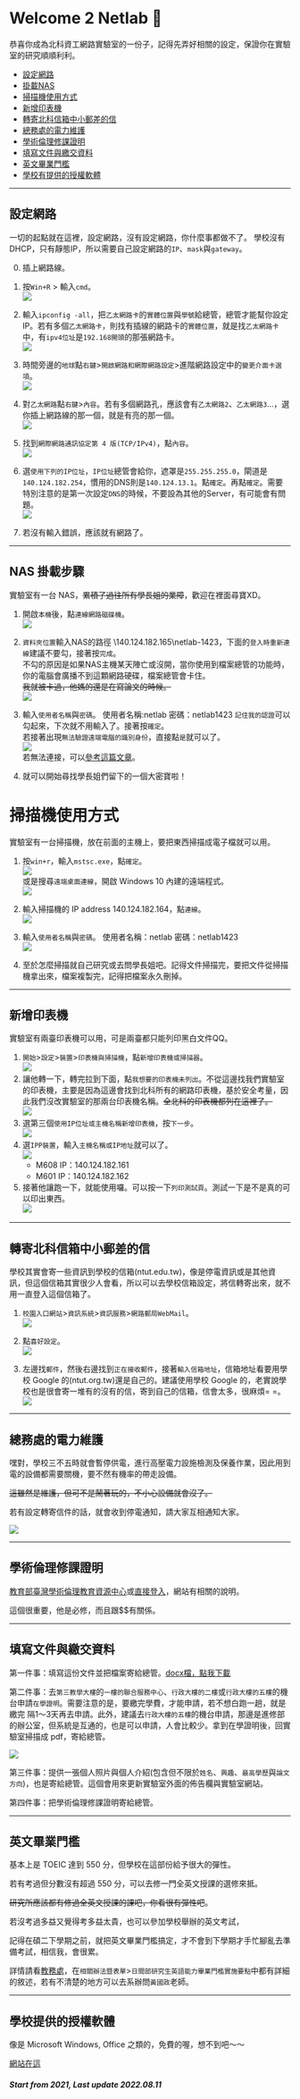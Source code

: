 # Welcome 2 Netlab 🎉

恭喜你成為北科資工網路實驗室的一份子，記得先弄好相關的設定，保證你在實驗室的研究順順利利。

+ [設定網路](#設定網路)
+ [掛載NAS](#nas-掛載步驟)
+ [掃描機使用方式](#掃描機使用方式)
+ [新增印表機](#新增印表機)
+ [轉寄北科信箱中小郵差的信](#轉寄北科信箱中小郵差的信)
+ [總務處的電力維護](#總務處的電力維護)
+ [學術倫理修課證明](#學術倫理修課證明)
+ [填寫文件與繳交資料](#填寫文件與繳交資料)
+ [英文畢業門檻](#英文畢業門檻)
+ [學校有提供的授權軟體](#學校提供的授權軟體)

___

## 設定網路

一切的起點就在這裡，設定網路，沒有設定網路，你什麼事都做不了。
學校沒有DHCP，只有靜態IP，所以需要自己設定網路的`IP`、`mask`與`gateway`。

0.  插上網路線。

1.  按`Win+R` > 輸入`cmd`。
<br>![](/img/guides-4-newcomer/SetNetwork-1.png) 

2.  輸入`ipconfig -all`，把`乙太網路卡`的`實體位置`與`學號`給總管，總管才能幫你設定IP。若有多個`乙太網路卡`，則找有插線的網路卡的`實體位置`，就是找`乙太網路卡`中，有`ipv4位址`是`192.168開頭`的那張網路卡。
<br>![](/img/guides-4-newcomer/SetNetwork-2.png)

3.  時間旁邊的`地球`點`右鍵`>`開啟網路和網際網路設定`>進階網路設定中的`變更介面卡選項`。
<br>![](/img/guides-4-newcomer/SetNetwork-3.png) 

4.  對`乙太網路`點`右鍵`>`內容`。若有多個網路孔，應該會有`乙太網路2`、`乙太網路3`...，選你插上網路線的那一個，就是有亮的那一個。
<br>![](/img/guides-4-newcomer/SetNetwork-4.png) 

5.  找到`網際網路通訊協定第 4 版(TCP/IPv4)`，點`內容`。
<br>![](/img/guides-4-newcomer/SetNetwork-5.png)

6.  選`使用下列的IP位址`，`IP位址`總管會給你，遮罩是`255.255.255.0`，閘道是`140.124.182.254`，慣用的DNS則是`140.124.13.1`。點`確定`。再點`確定`。需要特別注意的是第一次設定`DNS`的時候，不要設為其他的Server，有可能會有問題。
<br>![](/img/guides-4-newcomer/SetNetwork-6.png)

7.  若沒有輸入錯誤，應該就有網路了。

___
## NAS 掛載步驟

實驗室有一台 NAS，~~累積了過往所有學長姐的業障~~，歡迎在裡面尋寶XD。

1.  開啟`本機`後，點`連線網路磁碟機`。<br>![](/img/guides-4-newcomer/NAS-1.png)  

2.  `資料夾位置`輸入NAS的路徑  \\140.124.182.165\netlab-1423，下面的`登入時重新連線`建議不要勾，接著按`完成`。<br>不勾的原因是如果NAS主機某天陣亡或沒開，當你使用到檔案總管的功能時，你的電腦會廣播不到這顆網路硬碟，檔案總管會卡住。<br>~~我就被卡過，他媽的還是在寫論文的時候。~~<br>![](/img/guides-4-newcomer/NAS-2.png)

3.  輸入`使用者名稱`與`密碼`。
    使用者名稱:netlab
    密碼：netlab1423
`記住我的認證`可以勾起來，下次就不用輸入了。接著按`確定`。<br>若接著出現`無法驗證遠端電腦的識別身份`，直接點`是`就可以了。<br>![](/img/guides-4-newcomer/NAS-3.png)
<br>若無法連接，可以[參考這篇文章](https://itorz324.blogspot.com/2020/02/win10-cannot-see-network-neighborhood.html)。

4.  就可以開始尋找學長姐們留下的一個大密寶啦！


# 掃描機使用方式

實驗室有一台掃描機，放在前面的主機上，要把東西掃描成電子檔就可以用。

1.  按`win+r`，輸入`mstsc.exe`，點`確定`。<br>![](/img/guides-4-newcomer/Scanner-1.png)<br>或是搜尋`遠端桌面連線`，開啟 Windows 10 內建的遠端程式。
<br>![](/img/guides-4-newcomer/Scanner-1_1.png)

2.  輸入掃描機的 IP address 140.124.182.164，點`連線`。<br>![](/img/guides-4-newcomer/Scanner-2.png)

3.  輸入`使用者名稱`與`密碼`。
    使用者名稱：netlab
    密碼：netlab1423
<br>![](/img/guides-4-newcomer/Scanner-3.png)

4.  至於怎麼掃描就自己研究或去問學長姐吧。記得文件掃描完，要把文件從掃描機拿出來，檔案複製完，記得把檔案永久刪掉。

___
## 新增印表機

實驗室有兩臺印表機可以用，可是兩臺都只能列印黑白文件QQ。

1.  `開始`>`設定`>`裝置`>`印表機與掃描機`，點`新增印表機或掃描器`。<br>![](/img/guides-4-newcomer/Printer-1.png)
2.  讓他轉一下，轉完拉到下面，點`我想要的印表機未列出`。不從這邊找我們實驗室的印表機，主要是因為這邊會找到北科所有的網路印表機，基於安全考量，因此我們沒改實驗室的那兩台印表機名稱。~~全北科的印表機都列在這裡了。~~<br>![](/img/guides-4-newcomer/Printer-2.png)
3.  選第三個`使用IP位址或主機名稱新增印表機`，按`下一步`。<br>![](/img/guides-4-newcomer/Printer-3.png)
4.  選`IPP裝置`，輸入`主機名稱或IP地址`就可以了。<br>![](/img/guides-4-newcomer/Printer-4.png)
    + M608 IP：140.124.182.161
    + M601 IP：140.124.182.162
5.  接著他讓跑一下，就能使用囉。可以按一下`列印測試頁`。測試一下是不是真的可以印出東西。<br>![](/img/guides-4-newcomer/Printer-5.png)

___
## 轉寄北科信箱中小郵差的信

學校其實會寄一些資訊到學校的信箱(ntut.edu.tw)，像是停電資訊或是其他資訊，但這個信箱其實很少人會看，所以可以去學校信箱設定，將信轉寄出來，就不用一直登入這個信箱了。

1.  `校園入口網站`>`資訊系統`>`資訊服務`>`網路郵局WebMail`。
<br>![](/img/guides-4-newcomer/Forward-1.png)

2.  點`喜好設定`。
<br>![](/img/guides-4-newcomer/Forward-2.png)

3.  左邊找`郵件`，然後右邊找到`正在接收郵件`，接著`輸入信箱地址`，信箱地址看要用學校 Google 的(ntut.org.tw)還是自己的。建議使用學校 Google 的，老實說學校也是很會寄一堆有的沒有的信，寄到自己的信箱，信會太多，很麻煩= =。
<br>![](/img/guides-4-newcomer/Forward-3.png)


___
## 總務處的電力維護

嘿對，學校三不五時就會暫停供電，進行高壓電力設施檢測及保養作業，因此用到電的設備都需要關機，要不然有機率的帶走設備。

~~這雖然是維護，但可不是鬧著玩的，不小心設備就會沒了。~~

若有設定轉寄信件的話，就會收到停電通知，請大家互相通知大家。

![](/img/guides-4-newcomer/Electricity-1.png)<br>

___
## 學術倫理修課證明

[教育部臺灣學術倫理教育資源中心](https://ethics.moe.edu.tw/)或[直接登入](https://ethics-s.moe.edu.tw/login/s/)，網站有相關的說明。

這個很重要，他是必修，而且跟$$有關係。


___
## 填寫文件與繳交資料

第一件事：填寫這份文件並把檔案寄給總管。[docx檔，點我下載](https://github.com/NTUT-Netlab/netlab-wiki/raw/main/files/%E5%85%BC%E4%BB%BB%E5%8A%A9%E7%90%86%E8%B3%87%E6%96%99.docx)

第二件事：去`第三教學大樓`的`一樓的聯合服務中心`、`行政大樓的二樓`或`行政大樓的五樓`的機台申請`在學證明`。需要注意的是，要繳完學費，才能申請，若不想白跑一趟，就是繳完
隔1～3天再去申請。此外，建議去`行政大樓的五樓`的機台申請，那邊是進修部的辦公室，但系統是互通的，也是可以申請，人會比較少。拿到在學證明後，回實驗室掃描成 pdf，寄給總管。

![](/img/guides-4-newcomer/CampusMap.jpg)

第三件事：提供一張個人照片與個人介紹(包含但不限於`姓名`、`興趣`、`最高學歷`與`論文方向`)，也是寄給總管。這個會用來更新實驗室外面的佈告欄與實驗室網站。

第四件事：把學術倫理修課證明寄給總管。

___
## 英文畢業門檻

基本上是 TOEIC 達到 550 分，但學校在這部份給予很大的彈性。

若有考過但分數沒有超過 550 分，可以去修一門全英文授課的選修來抵。

~~研究所應該都有修過全英文授課的課吧，你看很有彈性吧~~。

若沒考過多益又覺得考多益太貴，也可以參加學校舉辦的英文考試，

記得在碩二下學期之前，就把英文畢業門檻搞定，才不會到下學期才手忙腳亂去準備考試，相信我，會很累。


詳情請看[教務處](https://oaa.ntut.edu.tw/p/412-1008-12615.php)，在`相關辦法暨表單`>`日間部研究生英語能力畢業門檻實施要點`中都有詳細的敘述，若有不清楚的地方可以去系辦問`黃國政`老師。

___
## 學校提供的授權軟體

像是 Microsoft Windows, Office 之類的，免費的喔，想不到吧～～

[網站在這](https://csw.ntut.edu.tw/)

##### Start from 2021, Last update 2022.08.11
